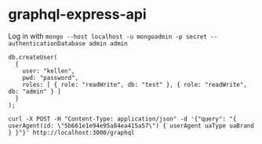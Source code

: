 # graphql-express-api

Log in with `mongo --host localhost -u mongoadmin -p secret --authenticationDatabase admin admin`

```
db.createUser(
  {
    user: "kellen",
    pwd: "password",
    roles: [ { role: "readWrite", db: "test" }, { role: "readWrite", db: "admin" } ]
  }
);
```

`curl -X POST -H "Content-Type: application/json" -d '{"query": "{ userAgent(id: \"5b661e1e94e95a84ea415a57\") { userAgent uaType uaBrand } }"}' http://localhost:3000/graphql`

